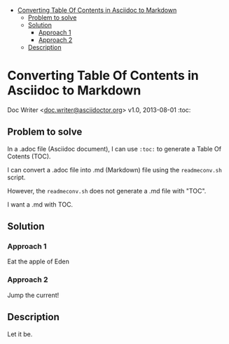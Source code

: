 -   [Converting Table Of Contents in Asciidoc to Markdown](#_converting_table_of_contents_in_asciidoc_to_markdown)
    -   [Problem to solve](#_problem_to_solve)
    -   [Solution](#_solution)
        -   [Approach 1](#_approach_1)
        -   [Approach 2](#_approach_2)
    -   [Description](#_description)

# Converting Table Of Contents in Asciidoc to Markdown

Doc Writer &lt;<doc.writer@asciidoctor.org>&gt;
v1.0, 2013-08-01
:toc:

## Problem to solve

In a .adoc file (Asciidoc document), I can use `:toc:` to generate a Table Of Cotents (TOC).

I can convert a .adoc file into .md (Markdown) file using the `readmeconv.sh` script.

However, the `readmeconv.sh` does not generate a .md file with "TOC".

I want a .md with TOC.

## Solution

### Approach 1

Eat the apple of Eden

### Approach 2

Jump the current!

## Description

Let it be.
